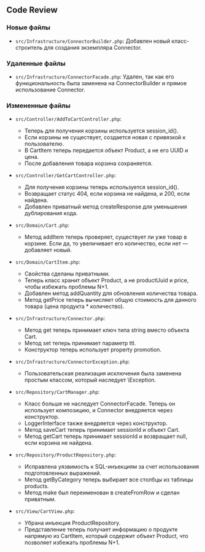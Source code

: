 
## Code Review

### Новые файлы

   * `src/Infrastructure/ConnectorBuilder.php`: Добавлен новый класс-строитель для создания экземпляра
     Connector.

### Удаленные файлы

   * `src/Infrastructure/ConnectorFacade.php`: Удален, так как его функциональность была заменена на
     ConnectorBuilder и прямое использование Connector.

### Измененные файлы

   * `src/Controller/AddToCartController.php`:
       * Теперь для получения корзины используется session_id().
       * Если корзины не существует, создается новая с привязкой к пользователю.
       * В CartItem теперь передается объект Product, а не его UUID и цена.
       * После добавления товара корзина сохраняется.


   * `src/Controller/GetCartController.php`:
       * Для получения корзины теперь используется session_id().
       * Возвращает статус 404, если корзина не найдена, и 200, если найдена.
       * Добавлен приватный метод createResponse для уменьшения дублирования кода.


   * `src/Domain/Cart.php`:
       * Метод addItem теперь проверяет, существует ли уже товар в корзине. Если да, то увеличивает его
         количество, если нет — добавляет новый.


   * `src/Domain/CartItem.php`:
       * Свойства сделаны приватными.
       * Теперь класс хранит объект Product, а не productUuid и price, чтобы избежать проблемы N+1.
       * Добавлен метод addQuantity для обновления количества товара.
       * Метод getPrice теперь вычисляет общую стоимость для данного товара (цена продукта * количество).

   * `src/Infrastructure/Connector.php`:
       * Метод get теперь принимает ключ типа string вместо объекта Cart.
       * Метод set теперь принимает параметр ttl.
       * Конструктор теперь использует property promotion.


   * `src/Infrastructure/ConnectorException.php`:
       * Пользовательская реализация исключения была заменена простым классом, который наследует \Exception.


   * `src/Repository/CartManager.php`:
       * Класс больше не наследует ConnectorFacade. Теперь он использует композицию, и Connector внедряется
         через конструктор.
       * LoggerInterface также внедряется через конструктор.
       * Метод saveCart теперь принимает sessionId и объект Cart.
       * Метод getCart теперь принимает sessionId и возвращает null, если корзина не найдена.


   * `src/Repository/ProductRepository.php`:
       * Исправлена уязвимость к SQL-инъекциям за счет использования подготовленных выражений.
       * Метод getByCategory теперь выбирает все столбцы из таблицы products.
       * Метод make был переименован в createFromRow и сделан приватным.


   * `src/View/CartView.php`:
       * Убрана инъекция ProductRepository.
       * Представление теперь получает информацию о продукте напрямую из CartItem, который содержит объект
         Product, что позволяет избежать проблемы N+1.